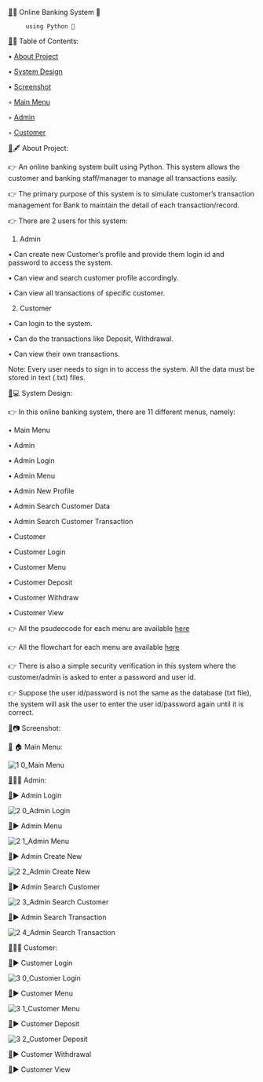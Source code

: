    [🔗](https://github.com/SathishVemala/online-banking-system-with-python/blob/main/README.md#-online-banking-system--)🏦 Online Banking System 🏦

         using Python 🐍


[🔗](https://github.com/SathishVemala/online-banking-system-with-python#-table-of-contents)📃 Table of Contents:


• [About Project](https://github.com/SathishVemala/online-banking-system-with-python?tab=readme-ov-file#-about-project)

• [System Design](https://github.com/SathishVemala/online-banking-system-with-python/blob/main/README.md#-system-design)

• [Screenshot](https://github.com/SathishVemala/online-banking-system-with-python/blob/main/README.md#-screenshot) 

◦ [Main Menu](https://github.com/SathishVemala/online-banking-system-with-python#-main-menu-)  

◦ [Admin](https://github.com/SathishVemala/online-banking-system-with-python/blob/main/README.md#-admin-)  

◦ [Customer](https://github.com/SathishVemala/online-banking-system-with-python#%EF%B8%8F-customer-)  

[🔗](https://github.com/SathishVemala/online-banking-system-with-python#-about-project)🖋 About Project:

👉 An online banking system built using Python. This system allows the customer and banking staff/manager to manage all transactions easily.

👉 The primary purpose of this system is to simulate customer’s transaction management for Bank to maintain the detail of each transaction/record.

👉 There are 2 users for this system:

1. Admin
   
• Can create new Customer’s profile and provide them login id and password to access the system.

• Can view and search customer profile accordingly.

• Can view all transactions of specific customer.

2. Customer
   
• Can login to the system.

• Can do the transactions like Deposit, Withdrawal.

• Can view their own transactions.

Note: Every user needs to sign in to access the system. All the data must be stored in text (.txt) files.




[🔗](https://github.com/SathishVemala/online-banking-system-with-python#-system-design)💻 System Design:

👉 In this online banking system, there are 11 different menus, namely:

• Main Menu

• Admin

• Admin Login

• Admin Menu

• Admin New Profile

• Admin Search Customer Data

• Admin Search Customer Transaction

• Customer

• Customer Login

• Customer Menu

• Customer Deposit

• Customer Withdraw

• Customer View

👉 All the psudeocode for each menu are available [here](https://github.com/caesarmario/simple-online-banking-system/tree/main/Pseudocode)

👉 All the flowchart for each menu are available [here](https://github.com/caesarmario/simple-online-banking-system/tree/main/Flowchart)

👉 There is also a simple security verification in this system where the customer/admin is asked to enter a password and user id.

👉 Suppose the user id/password is not the same as the database (txt file), the system will ask the user to enter the user id/password again until it is correct.




[🔗](https://github.com/SathishVemala/online-banking-system-with-python#-screenshot)📷 Screenshot:

[🔗](https://github.com/SathishVemala/online-banking-system-with-python#-main-menu-)
🏠 Main Menu:

![1 0_Main Menu](https://github.com/SathishVemala/Online-Bank-Management-System-Using-Python/assets/92301059/79269366-8ab7-4ba6-8245-28761e3872ea)


[🔗](https://github.com/SathishVemala/online-banking-system-with-python#-admin-)👨‍💼 Admin:

[🔗](https://github.com/SathishVemala/online-banking-system-with-python#-admin-login)▶ Admin Login

![2 0_Admin Login](https://github.com/SathishVemala/Online-Bank-Management-System-Using-Python/assets/92301059/efd24c9e-880d-471c-8808-d9f17fdd7e67)

[🔗](https://github.com/SathishVemala/online-banking-system-with-python#-admin-menu)▶ Admin Menu

![2 1_Admin Menu](https://github.com/SathishVemala/Online-Bank-Management-System-Using-Python/assets/92301059/3d12da44-0bfd-464d-b19b-dcad533d9ce0)

[🔗](https://github.com/SathishVemala/online-banking-system-with-python?tab=readme-ov-file#-admin-create-new)▶ Admin Create New

![2 2_Admin Create New](https://github.com/SathishVemala/Online-Bank-Management-System-Using-Python/assets/92301059/ac636c80-ed20-453a-a184-8cc0a18b4f56)


[🔗](https://github.com/SathishVemala/online-banking-system-with-python?tab=readme-ov-file#-admin-search-customer)▶ Admin Search Customer

![2 3_Admin Search Customer](https://github.com/SathishVemala/Online-Bank-Management-System-Using-Python/assets/92301059/7f1b7827-8813-49ac-907b-12748aa5354b)


[🔗](https://github.com/SathishVemala/online-banking-system-with-python?tab=readme-ov-file#-admin-search-transaction)▶ Admin Search Transaction

![2 4_Admin Search Transaction](https://github.com/SathishVemala/Online-Bank-Management-System-Using-Python/assets/92301059/119df909-578f-43fd-8514-1b69060e5418)


[🔗](https://github.com/SathishVemala/online-banking-system-with-python?tab=readme-ov-file#%EF%B8%8F-customer-)🙎‍♂️ Customer:

[🔗](https://github.com/SathishVemala/online-banking-system-with-python?tab=readme-ov-file#-customer-login)▶ Customer Login

![3 0_Customer Login](https://github.com/SathishVemala/Online-Bank-Management-System-Using-Python/assets/92301059/32964fc1-d522-49ae-9567-948fb7896478)



[🔗](https://github.com/SathishVemala/online-banking-system-with-python?tab=readme-ov-file#-customer-menu)▶ Customer Menu

![3 1_Customer Menu](https://github.com/SathishVemala/Online-Bank-Management-System-Using-Python/assets/92301059/d99665ef-0f49-48ad-9798-ee773fd40ae9)



[🔗](https://github.com/SathishVemala/online-banking-system-with-python?tab=readme-ov-file#-customer-deposit)▶ Customer Deposit

![3 2_Customer Deposit](https://github.com/SathishVemala/Online-Bank-Management-System-Using-Python/assets/92301059/64338d19-709d-4460-b810-e4cb20eb031a)



[🔗](https://github.com/SathishVemala/online-banking-system-with-python?tab=readme-ov-file#-customer-withdrawal)▶ Customer Withdrawal


[🔗](https://github.com/SathishVemala/online-banking-system-with-python?tab=readme-ov-file#-customer-view)▶ Customer View




